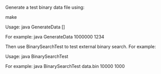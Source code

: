 
Generate a test binary data file using:

make

Usage: java GenerateData <n> [<seed>]

For example:  java GenerateData 1000000 1234

Then use BinarySearchTest to test external binary search. For example:

Usage: java BinarySearchTest <data file name> <number of searches> <max key>

For example: java BinarySearchTest data.bin 10000 1000

